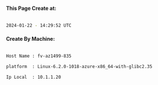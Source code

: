 
   
#### This Page Create at:

```bash

2024-01-22 - 14:29:52 UTC

```

#### Create By Machine:

```bash

Host Name : fv-az1499-835

platform  : Linux-6.2.0-1018-azure-x86_64-with-glibc2.35

Ip Local  : 10.1.1.20

```

